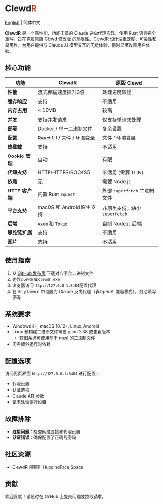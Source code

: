 # Clewd<span style="color:#CE422B">R</span>

[English](./README.MD) | 简体中文

**ClewdR** 是一个高性能、功能丰富的 Claude 逆向代理实现，使用 Rust 语言完全重写，旨在克服原版 [Clewd 修改版](https://github.com/teralomaniac/clewd) 的局限性。ClewdR 设计注重速度、可靠性和易用性，为用户提供与 Claude AI 模型交互的无缝体验，同时显著改善用户体验。

## 核心功能

| 功能 | ClewdR | 原版 Clewd |
|------|--------|------------|
| **性能** | 流式传输速度提升3倍 | 处理速度较慢 |
| **缓存响应** | 支持 | 不适用 |
| **内存占用** | < 10MB | 较高 |
| **并发** | 支持并发请求 | 仅支持单请求处理 |
| **部署** | Docker / 单一二进制文件 | 复杂设置 |
| **配置** | React UI / 文件 / 环境变量 | 文件 / 环境变量 |
| **热重载** | 支持 | 不适用 |
| **Cookie 管理** | 自动 | 有限 |
| **代理支持** | HTTP/HTTPS/SOCKS5 | 不适用 (需要 TUN) |
| **依赖** | 无 | 需要 Node.js |
| **HTTP 客户端** | 内置 Rust `rquest` | 外部 `superfetch` 二进制文件 |
| **平台支持** | macOS 和 Android 原生支持 | 非原生支持，缺少 `superfetch` |
| **后端** | `Axum` 和 `Tokio` | 自制 Node.js 后端 |
| **思维链扩展** | 支持 | 不适用 |
| **图片** | 支持 | 不适用 |

## 使用指南

1. 从 [GitHub 发布页](https://github.com/xerxes-2/clewdr/releases) 下载对应平台二进制文件
2. 运行`clewdr`或`clewdr.exe`
3. 浏览器访问`http://127.0.0.1:8484`配置代理
4. 在 SillyTavern 中设置为 Claude 反向代理（**非**OpenAI 兼容模式），务必填写密码

## 系统要求

- Windows 8+, macOS 10.12+, Linux, Android
- Linux 预构建二进制文件需要 glibc 2.38 或更新版本
  - 较旧系统可使用基于 musl 的二进制文件
- 无需额外运行时依赖

## 配置选项

访问网页界面 `http://127.0.0.1:8484` 进行配置：

- 代理设置
- 认证选项
- Claude API 参数
- 请求处理偏好设置

## 故障排除

- **连接问题**：检查网络连接和代理设置
- **认证错误**：确保配置了正确的密码

## 社区资源

- [ClewdR 部署到 HuggingFace Space](./wiki/hf-space.md)

## 贡献

欢迎贡献！请随时在 GitHub 上提交问题或拉取请求。

